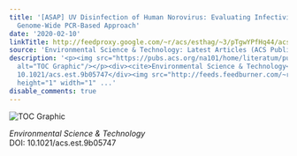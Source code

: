 ```yaml
---
title: '[ASAP] UV Disinfection of Human Norovirus: Evaluating Infectivity Using a
  Genome-Wide PCR-Based Approach'
date: '2020-02-10'
linkTitle: http://feedproxy.google.com/~r/acs/esthag/~3/pTgwYPfHq44/acs.est.9b05747
source: 'Environmental Science & Technology: Latest Articles (ACS Publications)'
description: '<p><img src="https://pubs.acs.org/na101/home/literatum/publisher/achs/journals/content/esthag/0/esthag.ahead-of-print/acs.est.9b05747/20200207/images/medium/es9b05747_0005.gif"
  alt="TOC Graphic"/></p><div><cite>Environmental Science & Technology</cite></div><div>DOI:
  10.1021/acs.est.9b05747</div><img src="http://feeds.feedburner.com/~r/acs/esthag/~4/pTgwYPfHq44"
  height="1" width="1" ...'
disable_comments: true
---
```

<p><img src="https://pubs.acs.org/na101/home/literatum/publisher/achs/journals/content/esthag/0/esthag.ahead-of-print/acs.est.9b05747/20200207/images/medium/es9b05747_0005.gif" alt="TOC Graphic"/></p><div><cite>Environmental Science & Technology</cite></div><div>DOI: 10.1021/acs.est.9b05747</div><img src="http://feeds.feedburner.com/~r/acs/esthag/~4/pTgwYPfHq44" height="1" width="1" ...